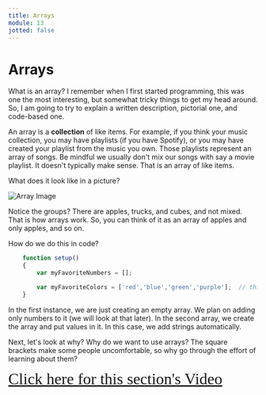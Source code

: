 ```yaml
---
title: Arrays
module: 13
jotted: false
---
```


# Arrays

What is an array?  I remember when I first started programming, this was one the most interesting, but somewhat tricky things to get my head around.  So, I am going to try to explain a written description, pictorial one, and code-based one.

An array is a **collection** of like items.  For example, if you think your music collection, you may have playlists (if you have Spotify), or you may have created your playlist from the music you own. Those playlists represent an array of songs. Be mindful we usually don't mix our songs with say a movie playlist.  It doesn't typically make sense.  That is an array of like items.

What does it look like in a picture?

![Array Image](../img/arrays.png)

Notice the groups?  There are apples, trucks, and cubes, and not mixed. That is how arrays work. So, you can think of it as an array of apples and only apples, and so on.

How do we do this in code?

```js
    function setup()
    {
        var myFavoriteNumbers = []; 

        var myFavoriteColors = ['red','blue','green','purple'];  // this an array of strings
    }
```

In the first instance, we are just creating an empty array.  We plan on adding only numbers to it (we will look at that later).  In the second array, we create the array and put values in it.  In this case, we add strings automatically.

Next, let's look at why?  Why do we want to use arrays?  The square brackets make some people uncomfortable, so why go through the effort of learning about them?

<a href="https://umontana.zoom.us/recording/share/LOFkpoVEer00PttJq_T3VqQMJBSIFXjmKTopjjPzhGewIumekTziMw" target="_new" style="font-family:Ariel; font-size:32px;">Click here for this section's Video</a>



